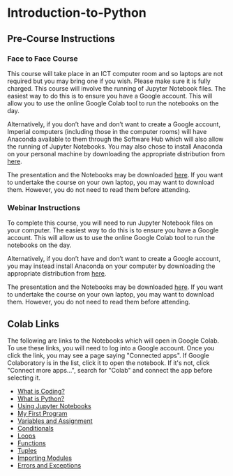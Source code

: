 # Introduction-to-Python

## Pre-Course Instructions

### Face to Face Course

This course will take place in an ICT computer room and so laptops are not required but you may bring one if you wish. Please make sure it is fully charged. This course will involve the running of Jupyter Notebook files. The easiest way to do this is to ensure you have a Google account. This will allow you to use the online Google Colab tool to run the notebooks on the day.

Alternatively, if you don’t have and don’t want to create a Google account, Imperial computers (including those in the computer rooms) will have Anaconda available to them through the Software Hub which will also allow the running of Jupyter Notebooks. You may also chose to install Anaconda on your personal machine by downloading the appropriate distribution from [here](https://www.anaconda.com/distribution/).

The presentation and the Notebooks may be downloaded [here](https://github.com/coolernato/Introduction-to-Python/archive/master.zip). If you want to undertake the course on your own laptop, you may want to download them. However, you do not need to read them before attending.

### Webinar Instructions

To complete this course, you will need to run Jupyter Notebook files on your computer. The easiest way to do this is to ensure you have a Google account. This will allow us to use the online Google Colab tool to run the notebooks on the day.

Alternatively, if you don’t have and don’t want to create a Google account, you may instead install Anaconda on your computer by downloading the appropriate distribution from [here](https://www.anaconda.com/distribution/).

The presentation and the Notebooks may be downloaded [here](https://github.com/coolernato/Introduction-to-Python/archive/master.zip). If you want to undertake the course on your own laptop, you may want to download them. However, you do not need to read them before attending.

## Colab Links

The following are links to the Notebooks which will open in Google Colab. To use these links, you will need to log into a Google account. Once you click the link, you may see a page saying "Connected apps". If Google Colaboratory is in the list, click it to open the notebook. If it's not, click "Connect more apps...", search for "Colab" and connect the app before selecting it.

* [What is Coding?](<https://colab.research.google.com/github/coolernato/Introduction-to-Python/blob/master/What is Coding.ipynb>)
* [What is Python?](<https://colab.research.google.com/github/coolernato/Introduction-to-Python/blob/master/What is Python.ipynb>)
* [Using Jupyter Notebooks](<https://colab.research.google.com/github/coolernato/Introduction-to-Python/blob/master/Using Jupyter Notebooks.ipynb>)
* [My First Program](<https://colab.research.google.com/github/coolernato/Introduction-to-Python/blob/master/My First Program.ipynb>)
* [Variables and Assignment](<https://colab.research.google.com/github/coolernato/Introduction-to-Python/blob/master/Variables and Assignment.ipynb>)
* [Conditionals](<https://colab.research.google.com/github/coolernato/Introduction-to-Python/blob/master/Conditionals.ipynb>)
* [Loops](<https://colab.research.google.com/github/coolernato/Introduction-to-Python/blob/master/Loops.ipynb>)
* [Functions](<https://colab.research.google.com/github/coolernato/Introduction-to-Python/blob/master/Functions.ipynb>)
* [Tuples](<https://colab.research.google.com/github/coolernato/Introduction-to-Python/blob/master/Tuples.ipynb>)
* [Importing Modules](<https://colab.research.google.com/github/coolernato/Introduction-to-Python/blob/master/Importing Modules.ipynb>)
* [Errors and Exceptions](<https://colab.research.google.com/github/coolernato/Introduction-to-Python/blob/master/Errors and Exceptions.ipynb>)
